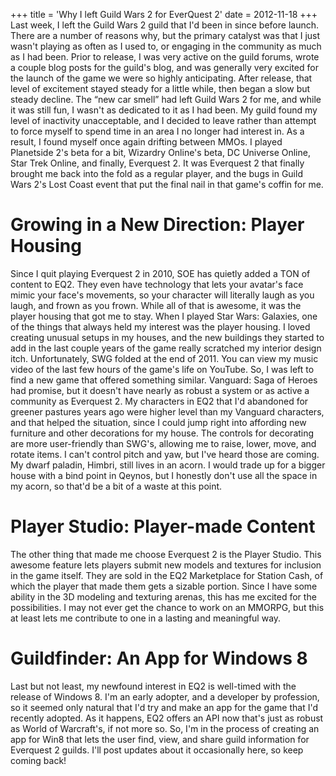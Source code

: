 +++
title = 'Why I left Guild Wars 2 for EverQuest 2'
date = 2012-11-18
+++
Last week, I left the Guild Wars 2 guild that I'd been in since before launch. There are a number of reasons why, but the primary catalyst was that I just wasn't playing as often as I used to, or engaging in the community as much as I had been. Prior to release, I was very active on the guild forums, wrote a couple blog posts for the guild's blog, and was generally very excited for the launch of the game we were so highly anticipating. After release, that level of excitement stayed steady for a little while, then began a slow but steady decline. The “new car smell” had left Guild Wars 2 for me, and while it was still fun, I wasn't as dedicated to it as I had been. My guild found my level of inactivity unacceptable, and I decided to leave rather than attempt to force myself to spend time in an area I no longer had interest in. As a result, I found myself once again drifting between MMOs. I played Planetside 2's beta for a bit, Wizardry Online's beta, DC Universe Online, Star Trek Online, and finally, Everquest 2. It was Everquest 2 that finally brought me back into the fold as a regular player, and the bugs in Guild Wars 2's Lost Coast event that put the final nail in that game's coffin for me.

# Growing in a New Direction: Player Housing

Since I quit playing Everquest 2 in 2010, SOE has quietly added a TON of content to EQ2. They even have technology that lets your avatar's face mimic your face's movements, so your character will literally laugh as you laugh, and frown as you frown. While all of that is awesome, it was the player housing that got me to stay. When I played Star Wars: Galaxies, one of the things that always held my interest was the player housing. I loved creating unusual setups in my houses, and the new buildings they started to add in the last couple years of the game really scratched my interior design itch. Unfortunately, SWG folded at the end of 2011. You can view my music video of the last few hours of the game's life on YouTube. So, I was left to find a new game that offered something similar. Vanguard: Saga of Heroes had promise, but it doesn't have nearly as robust a system or as active a community as Everquest 2. My characters in EQ2 that I'd abandoned for greener pastures years ago were higher level than my Vanguard characters, and that helped the situation, since I could jump right into affording new furniture and other decorations for my house. The controls for decorating are more user-friendly than SWG's, allowing me to raise, lower, move, and rotate items. I can't control pitch and yaw, but I've heard those are coming. My dwarf paladin, Himbri, still lives in an acorn. I would trade up for a bigger house with a bind point in Qeynos, but I honestly don't use all the space in my acorn, so that'd be a bit of a waste at this point.

# Player Studio: Player-made Content

The other thing that made me choose Everquest 2 is the Player Studio. This awesome feature lets players submit new models and textures for inclusion in the game itself. They are sold in the EQ2 Marketplace for Station Cash, of which the player that made them gets a sizable portion. Since I have some ability in the 3D modeling and texturing arenas, this has me excited for the possibilities. I may not ever get the chance to work on an MMORPG, but this at least lets me contribute to one in a lasting and meaningful way.

# Guildfinder: An App for Windows 8

Last but not least, my newfound interest in EQ2 is well-timed with the release of Windows 8. I'm an early adopter, and a developer by profession, so it seemed only natural that I'd try and make an app for the game that I'd recently adopted. As it happens, EQ2 offers an API now that's just as robust as World of Warcraft's, if not more so. So, I'm in the process of creating an app for Win8 that lets the user find, view, and share guild information for Everquest 2 guilds. I'll post updates about it occasionally here, so keep coming back!
